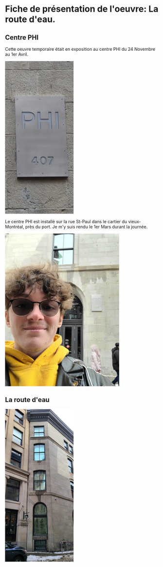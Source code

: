 # Fiche de présentation de l'oeuvre: La route d'eau.

## Centre PHI
Cette oeuvre temporaire était en exposition au centre PHI du 24 Novembre au 1er Avril.

<img src="media/entree_phi.jpg" height="500">

Le centre PHI est installé sur la rue St-Paul dans le cartier du vieux-Montréal, près du port. Je m'y suis rendu le 1er Mars durant la journée.

<img src="media/photo_moi_phi.jpg" height="500">

## La route d'eau

<img src="media/fenetres_ensembles.jpg" height="500">
